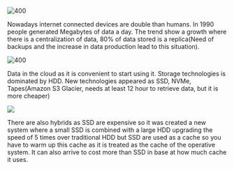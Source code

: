 ![400](https://i.imgur.com/GXrj5At.png)

Nowadays internet connected devices are double than humans. In 1990 people generated Megabytes of data a day. The trend show a growth where there is a centralization of data, 80% of data stored is a replica(Need of backups and the increase in data production lead to this situation). 

![400](https://i.imgur.com/GMPuJcP.png)

Data in the cloud as it is convenient to start using it. 
Storage technologies is dominated by HDD. New technologies appeared as SSD, NVMe, Tapes(Amazon S3 Glacier, needs at least 12 hour to retrieve data, but it is more cheaper)

![](https://i.imgur.com/kAJX8ma.png)

There are also hybrids as SSD are expensive so it was created a new system where a small SSD is combined with a large HDD upgrading the speed of 5 times over traditional HDD but SSD are used as a cache so you have to warm up this cache as it is treated as the cache of the operative system. It can also arrive to cost more than SSD in base at how much cache it uses.
